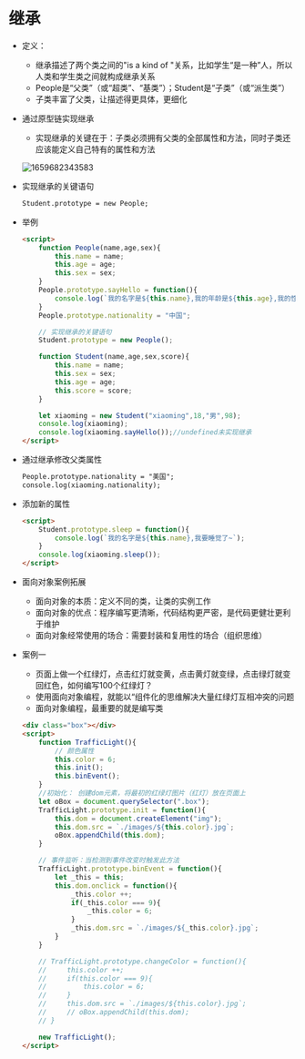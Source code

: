 # 继承

* 定义：

  * 继承描述了两个类之间的"is a kind of "关系，比如学生“是一种”人，所以人类和学生类之间就构成继承关系
  * People是“父类”（或“超类”、“基类”）；Student是“子类”（或“派生类”）
  * 子类丰富了父类，让描述得更具体，更细化

* 通过原型链实现继承

  * 实现继承的关键在于：子类必须拥有父类的全部属性和方法，同时子类还应该能定义自己特有的属性和方法

  ![1659682343583](C:\Users\Administrator\AppData\Roaming\Typora\typora-user-images\1659682343583.png)

* 实现继承的关键语句

  ```html
  Student.prototype = new People;
  ```

* 举例

  ```html
  <script>
      function People(name,age,sex){
          this.name = name;
          this.age = age;
          this.sex = sex;
      }
      People.prototype.sayHello = function(){
          console.log(`我的名字是${this.name},我的年龄是${this.age},我的性别是${this.sex}`);
      }
      People.prototype.nationality = "中国";
  
      // 实现继承的关键语句
      Student.prototype = new People();
  
      function Student(name,age,sex,score){
          this.name = name;
          this.sex = sex;
          this.age = age;
          this.score = score;
      }
  
      let xiaoming = new Student("xiaoming",18,"男",98);
      console.log(xiaoming);
      console.log(xiaoming.sayHello());//undefined未实现继承
  </script>
  ```

* 通过继承修改父类属性

  ```html
  People.prototype.nationality = "美国";
  console.log(xiaoming.nationality);
  ```

* 添加新的属性

  ```html
  <script>
      Student.prototype.sleep = function(){
          console.log(`我的名字是${this.name},我要睡觉了~`);
      }
      console.log(xiaoming.sleep());
  </script>
  ```

* 面向对象案例拓展
  * 面向对象的本质：定义不同的类，让类的实例工作
  * 面向对象的优点：程序编写更清晰，代码结构更严密，是代码更健壮更利于维护
  * 面向对象经常使用的场合：需要封装和复用性的场合（组织思维）

* 案例一

  * 页面上做一个红绿灯，点击红灯就变黄，点击黄灯就变绿，点击绿灯就变回红色，如何编写100个红绿灯？
  * 使用面向对象编程，就能以“组件化的思维解决大量红绿灯互相冲突的问题
  * 面向对象编程，最重要的就是编写类

  ```html
  <div class="box"></div>
  <script>
      function TrafficLight(){
          // 颜色属性
          this.color = 6;
          this.init();
          this.binEvent();
      }
      //初始化： 创建dom元素，将最初的红绿灯图片（红灯）放在页面上
      let oBox = document.querySelector(".box");
      TrafficLight.prototype.init = function(){
          this.dom = document.createElement("img");
          this.dom.src = `./images/${this.color}.jpg`;
          oBox.appendChild(this.dom);
      }
  
      // 事件监听：当检测到事件改变时触发此方法
      TrafficLight.prototype.binEvent = function(){
          let _this = this;
          this.dom.onclick = function(){
              _this.color ++;
              if(_this.color === 9){
                  _this.color = 6;
              }
              _this.dom.src = `./images/${_this.color}.jpg`;
          }
      }
  
      // TrafficLight.prototype.changeColor = function(){
      //     this.color ++;
      //     if(this.color === 9){
      //         this.color = 6;
      //     }
      //     this.dom.src = `./images/${this.color}.jpg`;
      //     // oBox.appendChild(this.dom);
      // }
  
      new TrafficLight();
  </script>
  ```

  